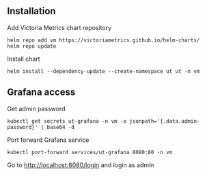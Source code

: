 ## Installation

Add Victoria Metrics chart repository
```
helm repo add vm https://victoriametrics.github.io/helm-charts/
helm repo update
```
Install chart
```
helm install --dependency-update --create-namespace ut ut -n vm
```

## Grafana access

Get admin password
```
kubectl get secrets ut-grafana -n vm -o jsonpath='{.data.admin-password}' | base64 -d
```
Port forward Grafana service
```
kubectl port-forward services/ut-grafana 8080:80 -n vm
```
Go to [http://localhost:8080/login](http://localhost:8080/login) and login as admin
